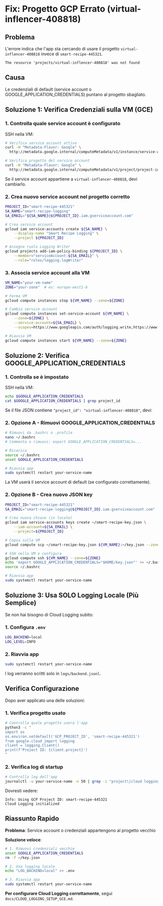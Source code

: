 # Fix: Progetto GCP Errato (virtual-inflencer-408818)

## Problema

L'errore indica che l'app sta cercando di usare il progetto `virtual-inflencer-408818` invece di `smart-recipe-445321`.

```
The resource 'projects/virtual-inflencer-408818' was not found
```

## Causa

Le credenziali di default (service account o GOOGLE_APPLICATION_CREDENTIALS) puntano al progetto sbagliato.

## Soluzione 1: Verifica Credenziali sulla VM (GCE)

### 1. Controlla quale service account è configurato

SSH nella VM:
```bash
# Verifica service account attivo
curl -H "Metadata-Flavor: Google" \
  http://metadata.google.internal/computeMetadata/v1/instance/service-accounts/default/email

# Verifica progetto del service account
curl -H "Metadata-Flavor: Google" \
  http://metadata.google.internal/computeMetadata/v1/project/project-id
```

Se il service account appartiene a `virtual-inflencer-408818`, devi cambiarlo.

### 2. Crea nuovo service account nel progetto corretto

```bash
PROJECT_ID="smart-recipe-445321"
SA_NAME="smart-recipe-logging"
SA_EMAIL="${SA_NAME}@${PROJECT_ID}.iam.gserviceaccount.com"

# Crea service account
gcloud iam service-accounts create ${SA_NAME} \
    --display-name "Smart Recipe Logging" \
    --project ${PROJECT_ID}

# Assegna ruolo Logging Writer
gcloud projects add-iam-policy-binding ${PROJECT_ID} \
    --member="serviceAccount:${SA_EMAIL}" \
    --role="roles/logging.logWriter"
```

### 3. Associa service account alla VM

```bash
VM_NAME="your-vm-name"
ZONE="your-zone"  # es: europe-west1-b

# Ferma VM
gcloud compute instances stop ${VM_NAME} --zone=${ZONE}

# Cambia service account
gcloud compute instances set-service-account ${VM_NAME} \
    --zone=${ZONE} \
    --service-account=${SA_EMAIL} \
    --scopes=https://www.googleapis.com/auth/logging.write,https://www.googleapis.com/auth/cloud-platform

# Riavvia VM
gcloud compute instances start ${VM_NAME} --zone=${ZONE}
```

## Soluzione 2: Verifica GOOGLE_APPLICATION_CREDENTIALS

### 1. Controlla se è impostato

SSH nella VM:
```bash
echo $GOOGLE_APPLICATION_CREDENTIALS
cat $GOOGLE_APPLICATION_CREDENTIALS | grep project_id
```

Se il file JSON contiene `"project_id": "virtual-inflencer-408818"`, devi:

### 2. Opzione A - Rimuovi GOOGLE_APPLICATION_CREDENTIALS

```bash
# Rimuovi da .bashrc o .profile
nano ~/.bashrc
# Commenta o rimuovi: export GOOGLE_APPLICATION_CREDENTIALS=...

# Ricarica
source ~/.bashrc
unset GOOGLE_APPLICATION_CREDENTIALS

# Riavvia app
sudo systemctl restart your-service-name
```

La VM userà il service account di default (se configurato correttamente).

### 2. Opzione B - Crea nuovo JSON key

```bash
PROJECT_ID="smart-recipe-445321"
SA_EMAIL="smart-recipe-logging@${PROJECT_ID}.iam.gserviceaccount.com"

# Crea nuova chiave (in locale)
gcloud iam service-accounts keys create ~/smart-recipe-key.json \
    --iam-account=${SA_EMAIL} \
    --project=${PROJECT_ID}

# Copia sulla VM
gcloud compute scp ~/smart-recipe-key.json ${VM_NAME}:~/key.json --zone=${ZONE}

# SSH nella VM e configura
gcloud compute ssh ${VM_NAME} --zone=${ZONE}
echo 'export GOOGLE_APPLICATION_CREDENTIALS="$HOME/key.json"' >> ~/.bashrc
source ~/.bashrc

# Riavvia app
sudo systemctl restart your-service-name
```

## Soluzione 3: Usa SOLO Logging Locale (Più Semplice)

Se non hai bisogno di Cloud Logging subito:

### 1. Configura `.env`

```bash
LOG_BACKEND=local
LOG_LEVEL=INFO
```

### 2. Riavvia app

```bash
sudo systemctl restart your-service-name
```

I log verranno scritti solo in `logs/backend.jsonl`.

## Verifica Configurazione

Dopo aver applicato una delle soluzioni:

### 1. Verifica progetto usato

```bash
# Controlla quale progetto userà l'app
python3 -c "
import os
os.environ.setdefault('GCP_PROJECT_ID', 'smart-recipe-445321')
from google.cloud import logging
client = logging.Client()
print(f'Project ID: {client.project}')
"
```

### 2. Verifica log di startup

```bash
# Controlla log dell'app
journalctl -u your-service-name -n 50 | grep -i "project\|cloud logging"
```

Dovresti vedere:
```
Info: Using GCP Project ID: smart-recipe-445321
Cloud Logging initialized
```

## Riassunto Rapido

**Problema**: Service account o credenziali appartengono al progetto vecchio

**Soluzione veloce**:
```bash
# 1. Rimuovi credenziali vecchie
unset GOOGLE_APPLICATION_CREDENTIALS
rm -f ~/key.json

# 2. Usa logging locale
echo "LOG_BACKEND=local" >> .env

# 3. Riavvia app
sudo systemctl restart your-service-name
```

**Per configurare Cloud Logging correttamente**, segui `docs/CLOUD_LOGGING_SETUP_GCE.md`.

